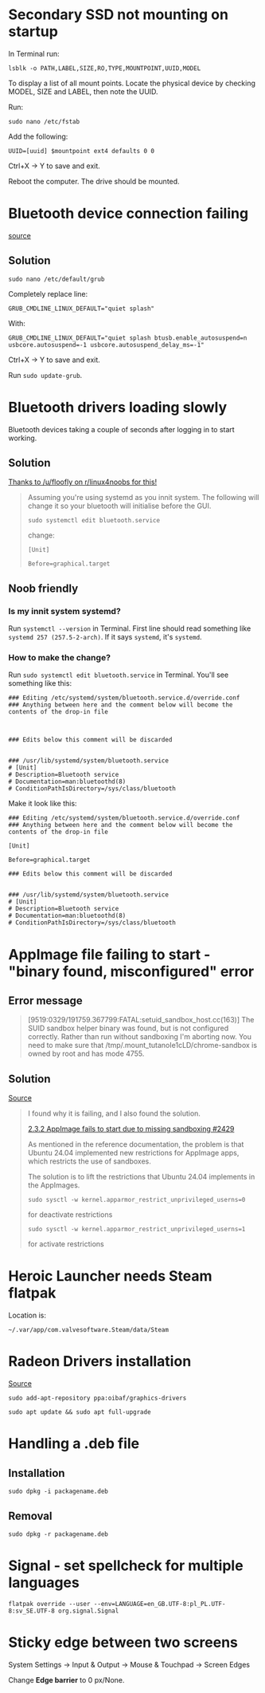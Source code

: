 # Secondary SSD not mounting on startup

In Terminal run:

`lsblk -o PATH,LABEL,SIZE,RO,TYPE,MOUNTPOINT,UUID,MODEL`

To display a list of all mount points. Locate the physical device by checking MODEL, SIZE and LABEL, then note the UUID.

Run:

`sudo nano /etc/fstab`

Add the following:

    UUID=[uuid] $mountpoint ext4 defaults 0 0

Ctrl+X -> Y to save and exit.

Reboot the computer. The drive should be mounted.

# Bluetooth device connection failing

[source](https://askubuntu.com/questions/1235456/issues-with-bluetooth-mouse-in-ubuntu-20-04)

## Solution

`sudo nano /etc/default/grub`

Completely replace line:

    GRUB_CMDLINE_LINUX_DEFAULT="quiet splash"

With:

    GRUB_CMDLINE_LINUX_DEFAULT="quiet splash btusb.enable_autosuspend=n usbcore.autosuspend=-1 usbcore.autosuspend_delay_ms=-1"

Ctrl+X -> Y to save and exit.

Run `sudo update-grub`.

# Bluetooth drivers loading slowly

Bluetooth devices taking a couple of seconds after logging in to start working.

## Solution

[Thanks to /u/floofly on r/linux4noobs for this!](https://www.reddit.com/r/linux4noobs/comments/1k9rapk/comment/mpgfifn/)

> Assuming you're using systemd as you innit system. The following will change it so your bluetooth will initialise before the GUI.
>
> `sudo systemctl edit bluetooth.service`
>
> change:
>
>     [Unit]
>     
>     Before=graphical.target

## Noob friendly

### Is my innit system systemd?

Run `systemctl --version` in Terminal. First line should read something like `systemd 257 (257.5-2-arch)`. If it says `systemd`, it's `systemd`.

### How to make the change?

Run `sudo systemctl edit bluetooth.service` in Terminal. You'll see something like this:

```
### Editing /etc/systemd/system/bluetooth.service.d/override.conf
### Anything between here and the comment below will become the contents of the drop-in file



### Edits below this comment will be discarded


### /usr/lib/systemd/system/bluetooth.service
# [Unit]
# Description=Bluetooth service
# Documentation=man:bluetoothd(8)
# ConditionPathIsDirectory=/sys/class/bluetooth
```

Make it look like this:

```
### Editing /etc/systemd/system/bluetooth.service.d/override.conf
### Anything between here and the comment below will become the contents of the drop-in file

[Unit]

Before=graphical.target

### Edits below this comment will be discarded


### /usr/lib/systemd/system/bluetooth.service
# [Unit]
# Description=Bluetooth service
# Documentation=man:bluetoothd(8)
# ConditionPathIsDirectory=/sys/class/bluetooth
```

# AppImage file failing to start - "binary found, misconfigured" error

## Error message

> [9519:0329/191759.367799:FATAL:setuid_sandbox_host.cc(163)] The SUID sandbox helper binary was found, but is not configured correctly. Rather than run without sandboxing I'm aborting now. You need to make sure that /tmp/.mount_tutanoIe1cLD/chrome-sandbox is owned by root and has mode 4755.

## Solution

[Source](https://github.com/electron/electron/issues/42510#issuecomment-2171583086)

> I found why it is failing, and I also found the solution.
> 
> [2.3.2 AppImage fails to start due to missing sandboxing #2429](https://github.com/arduino/arduino-ide/issues/2429#issuecomment-2099775010)
> 
> As mentioned in the reference documentation, the problem is that Ubuntu 24.04 implemented new restrictions for AppImage apps, which restricts the use of sandboxes.
> 
> The solution is to lift the restrictions that Ubuntu 24.04 implements in the AppImages.
> 
> `sudo sysctl -w kernel.apparmor_restrict_unprivileged_userns=0`
> 
> for deactivate restrictions
> 
> `sudo sysctl -w kernel.apparmor_restrict_unprivileged_userns=1`
> 
> for activate restrictions

# Heroic Launcher needs Steam flatpak

Location is:

    ~/.var/app/com.valvesoftware.Steam/data/Steam

# Radeon Drivers installation

[Source](https://forum.zorin.com/t/problem-with-amdgpu-install/15598)

`sudo add-apt-repository ppa:oibaf/graphics-drivers`

`sudo apt update && sudo apt full-upgrade`

# Handling a .deb file

## Installation

`sudo dpkg -i packagename.deb`

## Removal

`sudo dpkg -r packagename.deb`

# Signal - set spellcheck for multiple languages

`flatpak override --user --env=LANGUAGE=en_GB.UTF-8:pl_PL.UTF-8:sv_SE.UTF-8 org.signal.Signal`

# Sticky edge between two screens

System Settings -> Input & Output -> Mouse & Touchpad -> Screen Edges

Change **Edge barrier** to 0 px/None.
